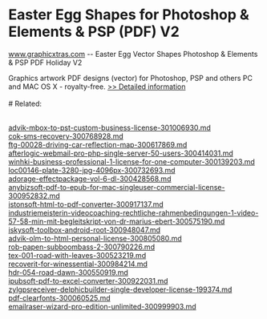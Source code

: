 # Easter Egg Shapes for Photoshop & Elements & PSP (PDF) V2
www.graphicxtras.com -- Easter Egg Vector Shapes Photoshop & Elements & PSP PDF Holiday V2

Graphics artwork PDF designs (vector) for Photoshop, PSP and others PC and MAC OS X - royalty-free.
[>> Detailed information](https://secure.shareit.com/shareit/product.html?productid=300468773&affiliateid=200057808)<br/><br/># Related:

<br />[advik-mbox-to-pst-custom-business-license-301006930.md](https://github.com/downloadplanet/downloadplanet/blob/main/advik-mbox-to-pst-custom-business-license-301006930.md)<br />[cok-sms-recovery-300768928.md](https://github.com/downloadplanet/downloadplanet/blob/main/cok-sms-recovery-300768928.md)<br />[ftg-00028-driving-car-reflection-map-300617869.md](https://github.com/downloadplanet/downloadplanet/blob/main/ftg-00028-driving-car-reflection-map-300617869.md)<br />[afterlogic-webmail-pro-php-single-server-50-users-300414031.md](https://github.com/downloadplanet/downloadplanet/blob/main/afterlogic-webmail-pro-php-single-server-50-users-300414031.md)<br />[winhki-business-professional-1-license-for-one-computer-300139203.md](https://github.com/downloadplanet/downloadplanet/blob/main/winhki-business-professional-1-license-for-one-computer-300139203.md)<br />[loc00146-plate-3280-jpg-4096px-300732693.md](https://github.com/downloadplanet/downloadplanet/blob/main/loc00146-plate-3280-jpg-4096px-300732693.md)<br />[adorage-effectpackage-vol-6-dl-300428568.md](https://github.com/downloadplanet/downloadplanet/blob/main/adorage-effectpackage-vol-6-dl-300428568.md)<br />[anybizsoft-pdf-to-epub-for-mac-singleuser-commercial-license-300952832.md](https://github.com/downloadplanet/downloadplanet/blob/main/anybizsoft-pdf-to-epub-for-mac-singleuser-commercial-license-300952832.md)<br />[istonsoft-html-to-pdf-converter-300917137.md](https://github.com/downloadplanet/downloadplanet/blob/main/istonsoft-html-to-pdf-converter-300917137.md)<br />[industriemeisterin-videocoaching-rechtliche-rahmenbedingungen-1-video-57-58-min-mit-begleitskript-von-dr-marius-ebert-300575190.md](https://github.com/downloadplanet/downloadplanet/blob/main/industriemeisterin-videocoaching-rechtliche-rahmenbedingungen-1-video-57-58-min-mit-begleitskript-von-dr-marius-ebert-300575190.md)<br />[iskysoft-toolbox-android-root-300948047.md](https://github.com/downloadplanet/downloadplanet/blob/main/iskysoft-toolbox-android-root-300948047.md)<br />[advik-olm-to-html-personal-license-300805080.md](https://github.com/downloadplanet/downloadplanet/blob/main/advik-olm-to-html-personal-license-300805080.md)<br />[rob-papen-subboombass-2-300790226.md](https://github.com/downloadplanet/downloadplanet/blob/main/rob-papen-subboombass-2-300790226.md)<br />[tex-001-road-with-leaves-300523219.md](https://github.com/downloadplanet/downloadplanet/blob/main/tex-001-road-with-leaves-300523219.md)<br />[recoverit-for-winessential-300984214.md](https://github.com/downloadplanet/downloadplanet/blob/main/recoverit-for-winessential-300984214.md)<br />[hdr-054-road-dawn-300550919.md](https://github.com/downloadplanet/downloadplanet/blob/main/hdr-054-road-dawn-300550919.md)<br />[ipubsoft-pdf-to-excel-converter-300922031.md](https://github.com/downloadplanet/downloadplanet/blob/main/ipubsoft-pdf-to-excel-converter-300922031.md)<br />[zylgpsreceiver-delphicbuilder-single-developer-license-199374.md](https://github.com/downloadplanet/downloadplanet/blob/main/zylgpsreceiver-delphicbuilder-single-developer-license-199374.md)<br />[pdf-clearfonts-300060525.md](https://github.com/downloadplanet/downloadplanet/blob/main/pdf-clearfonts-300060525.md)<br />[emailraser-wizard-pro-edition-unlimited-300999903.md](https://github.com/downloadplanet/downloadplanet/blob/main/emailraser-wizard-pro-edition-unlimited-300999903.md)